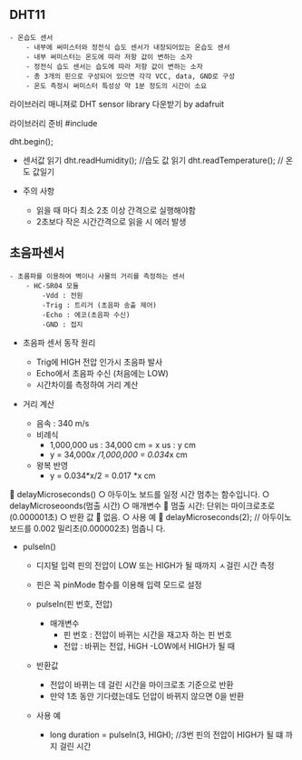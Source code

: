 ## DHT11
    - 온습도 센서
        - 내부에 써미스터와 정전식 습도 센서가 내장되어있는 온습도 센서
        - 내부 써미스터는 온도에 따라 저항 값이 변하는 소자
        - 정전식 습도 센서는 습도에 따라 저항 값이 변하는 소자
        - 총 3개의 핀으로 구성되어 있으면 각각 VCC, data, GND로 구성
        - 온도 측정시 써미스터 특성상 약 1분 정도의 시간이 소요

라이브러리 매니져로 DHT sensor library 다운받기 by adafruit

라이브러리 준비
#include <DHT>

dht.begin();

- 센서값 읽기
    dht.readHumidity(); //습도 값 읽기
    dht.readTemperature(); // 온도 값일기

- 주의 사항
    - 읽을 때 마다 최소 2초 이상 간격으로 실행해야함
    -  2초보다 작은 시간간격으로 읽을 시 에러 발생

## 초음파센서
    - 초름파를 이용하여 벽이나 사물의 거리를 측정하는 센서
        - HC-SR04 모듈
            -Vdd : 전원
            -Trig : 트리거 (초음파 송출 제어)
            -Echo : 에코(초음파 수신)
            -GND : 접지

-   초음파 센서 동작 원리
    - Trig에 HIGH 전압 인가시 초음파 발사
    - Echo에서 초음파 수신 (처음에는 LOW)
    - 시간차이를 측정하여 거리 계산

-   거리 계산
    - 음속 : 340 m/s
    - 비례식
        - 1,000,000 us : 34,000 cm = x us : y cm
        - y = 34,000*x /1,000,000
        = 0.034*x cm
    - 왕복 반영
        - y = 0.034*x/2 = 0.017 *x cm


 delayMicroseconds() 
    ○ 아두이노 보드를 일정 시간 멈추는 함수입니다. 
    ○ delayMicroseoonds(멈출 시간) 
    ○ 매개변수 
         멈출 시간: 단위는 마이크로초로 (0.000001초) 
    ○ 반환 값 
         없음. 
    ○ 사용 예 
         delayMicroseconds(2); // 아두이노 보드를 0.002 밀리초(0.000002초) 멈춥니 다.

-   pulseIn()
    - 디지털 입력 핀의 전압이 LOW 또는 HIGH가 될 때까지 ㅅ걸린 시간 측정
    - 핀은 꼭 pinMode 함수를 이용해 입력 모드로 설정
    - pulseIn(핀 번호, 전압)
        - 매개변수
            - 핀 번호 : 전압이 바뀌는 시간을 재고자 하는 핀 번호
            - 전압 : 바뀌는 전압, HiGH -LOW에서 HIGH가 될 때
    - 반환값
        - 전압이 바뀌는 데 걸린 시간을 마이크로초 기준으로 반환
        - 만약 1초 동안 기다렸는데도 던압이 바뀌지 않으면 0을 반환

    - 사용 예
        - long duration = pulseIn(3, HIGH);
        //3번 핀의 전압이 HIGH가 될 떄 까지 걸린 시간